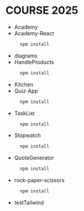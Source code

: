 # COURSE 2025

- Academy
- Academy-React
  ```bash
    npm install
  ```
- diagrams
- HandleProducts
  ```bash
    npm install
  ```
- Kitchen
- Quiz-App
  ```bash
    npm install
  ```
- TaskList
  ```bash
    npm install
  ```
- Stopwatch
  ```bash
    npm install
  ```
- QuoteGenerator
  ```bash
    npm install
  ```
- rock-paper-scissors
  ```bash
    npm install
  ```
- testTailwind
